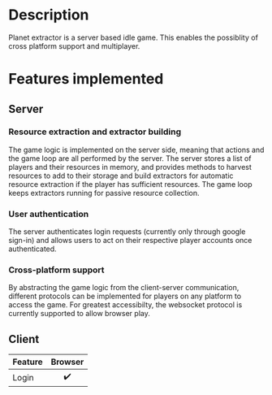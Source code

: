 # Description
Planet extractor is a server based idle game. This enables the possiblity of cross platform support and multiplayer.

# Features implemented
## Server
### Resource extraction and extractor building
The game logic is implemented on the server side, meaning that actions and the game loop are all performed by the server.
The server stores a list of players and their resources in memory, and provides methods to harvest resources to add to their storage and build extractors for automatic resource extraction if the player has sufficient resources. The game loop keeps extractors running for passive resource collection.

### User authentication
The server authenticates login requests (currently only through google sign-in) and allows users to act on their respective player accounts once authenticated.

### Cross-platform support
By abstracting the game logic from the client-server communication, different protocols can be implemented for players on any platform to access the game.
For greatest accessibilty, the websocket protocol is currently supported to allow browser play.

## Client
|Feature|Browser|
|:------|:-----:|
|Login  |:heavy_check_mark:|
